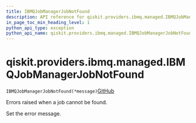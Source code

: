 ```yaml
---
title: IBMQJobManagerJobNotFound
description: API reference for qiskit.providers.ibmq.managed.IBMQJobManagerJobNotFound
in_page_toc_min_heading_level: 1
python_api_type: exception
python_api_name: qiskit.providers.ibmq.managed.IBMQJobManagerJobNotFound
---
```


# qiskit.providers.ibmq.managed.IBMQJobManagerJobNotFound

<span id="qiskit.providers.ibmq.managed.IBMQJobManagerJobNotFound" />

`IBMQJobManagerJobNotFound(*message)`[GitHub](https://github.com/qiskit/qiskit/tree/stable/0.39/qiskit/providers/ibmq/managed/exceptions.py "view source code")

Errors raised when a job cannot be found.

Set the error message.

